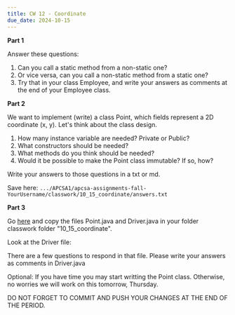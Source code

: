 ```yaml
---
title: CW 12 - Coordinate
due_date: 2024-10-15
---
```


**Part 1**

Answer these questions:

1. Can you call a static method from a non-static one?
2. Or vice versa, can you call a non-static method from a static one?
3. Try that in your class Employee, and write your answers as comments at the end of your Employee class.

**Part 2**

We want to implement (write) a class Point, which fields represent a 2D coordinate (x, y). Let's think about the class design.

1. How many instance variable are needed? Private or Public?
2. What constructors should be needed?
3. What methods do you think should be needed?
4. Would it be possible to make the Point class immutable? If so, how?

Write your answers to those questions in a txt or md. 

Save here: `.../APCSA1/apcsa-assignments-fall-YourUsername/classwork/10_15_coordinate/answers.txt`

**Part 3**

Go [here](https://github.com/novillo-cs/apcsa_material/classwork/10_15_coordinates) and copy the files Point.java and Driver.java in your folder classwork folder "10_15_coordinate".

Look at the Driver file:

There are a few questions to respond in that file. Please write your answers as comments in Driver.java

Optional: If you have time you may start writting the Point class. Otherwise, no worries we will work on this tomorrow, Thursday.

DO NOT FORGET TO COMMIT AND PUSH YOUR CHANGES AT THE END OF THE PERIOD.
